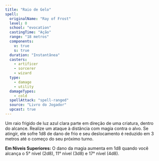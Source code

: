 ```yaml
---
title: "Raio de Gelo"
spell:
  originalName: "Ray of Frost"
  level: 0
  school: "evocation"
  castingTime: "Ação"
  range: "18 metros"
  components:
    v: true
    s: true
  duration: "Instantânea"
  casters:
    - artificer
    - sorcerer
    - wizard
  type:
    - damage
    - utility
  damageTypes:
    - cold
  spellAttack: "spell-ranged"
  source: "Livro do Jogador"
  upcast: true
---
```


Um raio frigido de luz azul clara parte em direção de uma criatura, dentro do alcance. Realize um ataque à distância com magia contra o alvo. Se atingir, ele sofre 1d8 de dano de frio e seu deslocamento é reduzido em 3 metros até o começo do seu próximo turno.

**Em Níveis Superiores:** O dano da magia aumenta em 1d8 quando você alcança o 5° nível (2d8), 11° nível (3d8) e 17° nível (4d8).
